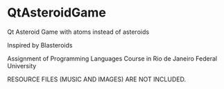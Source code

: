 # QtAsteroidGame
Qt Asteroid Game with atoms instead of asteroids

Inspired by Blasteroids

Assignment of Programming Languages Course in Rio de Janeiro Federal University

RESOURCE FILES (MUSIC AND IMAGES) ARE NOT INCLUDED.
